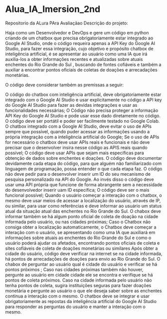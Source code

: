# Alua_IA_Imersion_2nd
Repositorio da ALura PAra Avaliaçãao
Descrição do projeto:

Haja como um Desenvolvedor e DevOps e gere um código em python  criando de um chatbox que precisa obrigatoriamente estar integrado ao Google AI Studio, onde o código requeira apenas a API Key do Google AI Studio, para fazer essa integração, cujo objetivo e propósito chatbox de inteligência artificial,  é se apresentar ao usuário como uma IA que irá auxilia-los a obter informações recentes e atualizadas sobre atuais enchentes do Rio Grande do Sul , buscando de fontes cofiáveis e também a auxiliar a encontrar pontos oficiais de coletas de doações e arrecadações monetárias. 

O código deve considerar também as premissas a seguir:

O código do chatbox com inteligência artificial, deve obrigatoriamente estar integrado com o Google AI Studio e usar explicitamente no código a API key do Google AI Studio para fazer as devidas integrações e usar as funcionalidades necessárias;
O Código não precisa proteger a informação API Key do Google AI Studio e pode usar esse dado diretamente no código.
O código deve ser portátil e poder ser facilmente testado no Google Colab.
O chatbox integrado com a Google AI Studio, deve evitar o uso de APIs sempre que possível, quando puder acessar as informações usando a própria integração com a inteligência artificial do Google; 
Se o uso de APIs for necessário o chatbox deve usar APIs reais e funcionais e não deve precisar que o desenvolver insira nesse código as APIS reais quando possível; 
O código deve usar APIs que sejam mais específicas para obtenção de dados sobre enchentes e doações.
O código deve documentar devidamente cada etapa do código, para que alguém não familiarizado com linguagem de programação, possa entender o que cada etapa faz.
O código não deve pedir para o desenvolver inserir um ID do seu mecanismo de pesquisa personalizado na API do Google. Ao invés disso o código deve usar uma API própria que funcione de forma abrangente sem a necessidade do desenvolvedor inserir uam ID específica;
O código deve ser o mais funcional possível;
Quando o usuário começar a interação com o chatbox, o mesmo deve usar meios de acessar a localização do usuário, através de IP, ou similar, para usar como referências e deve informar ao usuário um status atual  da situação atual  das enchentes no Rio Grande do Sul.
O chabox deve informar também se há algum ponto oficial de coleta de doação na cidade informada pelo usuário,  ou nas cidades próximas;
Caso o Chatbox não consiga obter a localização automaticamente,  o Chatbox deve começar a interação com o usuário, se apresentando como uma IA que auxiliará em informações sobre atuais as enchentes do Rio Grande do Sul e como o usuário poderá ajudar os afetados, encontrando pontos oficiais de coleta e sites cofiáveis de coleta de doações monetárias ou similares 
Após obter a cidade do usuário, código deve verificar na internet se na cidade informada, há pontos de arrecadações de doações para envio ao Rio Grande do Sul. 
O chabox de perguntar ao usuário qual é cidade do usuário e verificar se há pontos próximos ;
Caso nas cidades próximas também não houver, pergunte ao usuário em cidade cidade ele se encontra e verifique se há pontos de coleta próximos.
Caso na cidade informada pelo usuário não tenha pontos de coleta, sugira instituições seguras para fazer doações monetária e pergunte ao usuário o que ele deseja saber sobre as enchentes continua a interação com o mesmo. 
O chatbox deve se integrar e usar obrigatoriamente as repostas da inteligência artificial do Google AI Studio para responder as perguntas do usuário  e manter a interação com o mesmo.
